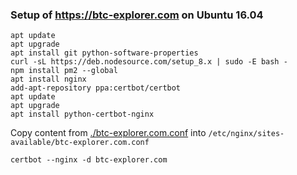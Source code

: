 ### Setup of https://btc-explorer.com on Ubuntu 16.04

    apt update
    apt upgrade
    apt install git python-software-properties
    curl -sL https://deb.nodesource.com/setup_8.x | sudo -E bash -
    npm install pm2 --global
    apt install nginx
    add-apt-repository ppa:certbot/certbot
    apt update
    apt upgrade
    apt install python-certbot-nginx
    
Copy content from [./btc-explorer.com.conf](./btc-explorer.com.conf) into `/etc/nginx/sites-available/btc-explorer.com.conf`

    certbot --nginx -d btc-explorer.com
